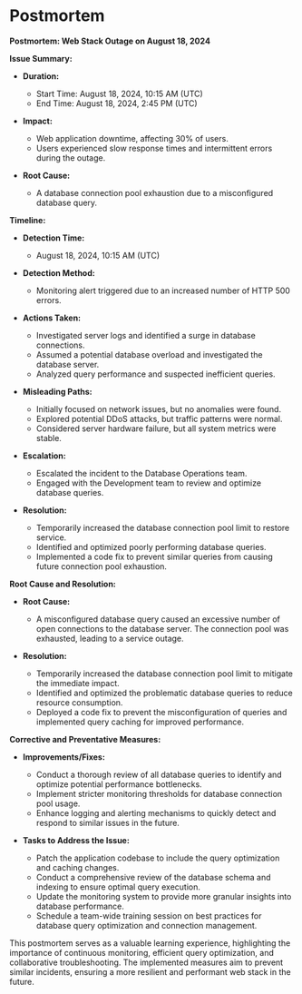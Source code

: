 # Postmortem

**Postmortem: Web Stack Outage on August 18, 2024**

**Issue Summary:**

- **Duration:**
    - Start Time: August 18, 2024, 10:15 AM (UTC)
    - End Time: August 18, 2024, 2:45 PM (UTC)

- **Impact:**
    - Web application downtime, affecting 30% of users.
    - Users experienced slow response times and intermittent errors during the outage.

- **Root Cause:**
    - A database connection pool exhaustion due to a misconfigured database query.

**Timeline:**

- **Detection Time:**
    - August 18, 2024, 10:15 AM (UTC)

- **Detection Method:**
    - Monitoring alert triggered due to an increased number of HTTP 500 errors.

- **Actions Taken:**
    - Investigated server logs and identified a surge in database connections.
    - Assumed a potential database overload and investigated the database server.
    - Analyzed query performance and suspected inefficient queries.

- **Misleading Paths:**
    - Initially focused on network issues, but no anomalies were found.
    - Explored potential DDoS attacks, but traffic patterns were normal.
    - Considered server hardware failure, but all system metrics were stable.

- **Escalation:**
    - Escalated the incident to the Database Operations team.
    - Engaged with the Development team to review and optimize database queries.

- **Resolution:**
    - Temporarily increased the database connection pool limit to restore service.
    - Identified and optimized poorly performing database queries.
    - Implemented a code fix to prevent similar queries from causing future connection pool exhaustion.

**Root Cause and Resolution:**

- **Root Cause:**
    - A misconfigured database query caused an excessive number of open connections to the database server. The
      connection pool was exhausted, leading to a service outage.

- **Resolution:**
    - Temporarily increased the database connection pool limit to mitigate the immediate impact.
    - Identified and optimized the problematic database queries to reduce resource consumption.
    - Deployed a code fix to prevent the misconfiguration of queries and implemented query caching for improved
      performance.

**Corrective and Preventative Measures:**

- **Improvements/Fixes:**
    - Conduct a thorough review of all database queries to identify and optimize potential performance bottlenecks.
    - Implement stricter monitoring thresholds for database connection pool usage.
    - Enhance logging and alerting mechanisms to quickly detect and respond to similar issues in the future.

- **Tasks to Address the Issue:**
    - Patch the application codebase to include the query optimization and caching changes.
    - Conduct a comprehensive review of the database schema and indexing to ensure optimal query execution.
    - Update the monitoring system to provide more granular insights into database performance.
    - Schedule a team-wide training session on best practices for database query optimization and connection management.

This postmortem serves as a valuable learning experience, highlighting the importance of continuous monitoring,
efficient query optimization, and collaborative troubleshooting. The implemented measures aim to prevent similar
incidents, ensuring a more resilient and performant web stack in the future.
